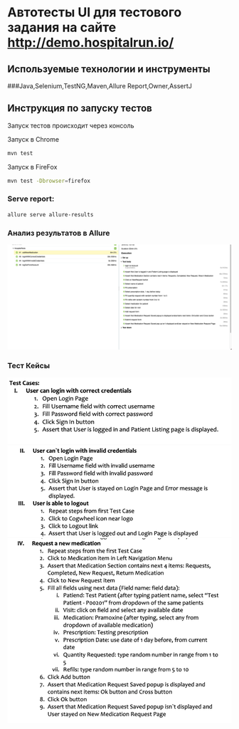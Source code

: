 # Автотесты UI для тестового задания на сайте http://demo.hospitalrun.io/

## Используемые технологии и инструменты
###Java,Selenium,TestNG,Maven,Allure Report,Owner,AssertJ

## Инструкция по запуску тестов

Запуск тестов происходит через консоль

Запуск в Chrome

```bash
mvn test
```
Запуск в FireFox

```bash
mvn test -Dbrowser=firefox
```

### Serve report:

```bash
allure serve allure-results
```

### Анализ результатов в Allure
![alt "Allure"](img/AllureReport.png)

### Тест Кейсы
![TestCase](img/TestCase1.png)
![TestCase](img/TestCase2-3.png)
![TestCase](img/TestCase4.png)

